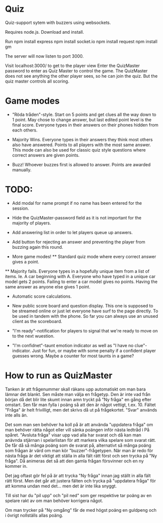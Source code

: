 # Quiz
Quiz-support sytem with buzzers using websockets.

Requires node.js. Download and install.

Run
npm install express
npm install socket.io
npm install request
npm install gm

The server will now listen to port 3000.

Visit localhost:3000/ to get to the player view
Enter the QuizMaster password to enter as Quiz Master to control the game.
The QuizMaster does not see anything the other player sees, so he can join the
quiz. But the quiz master controls all scoring.

Game modes
===========
* "Röda tråden"-style. Start on 5 points and get clues all the way down to 1 point.
   May chose to change answer, but last edited point level is the final score.
   Everyone types in their answers on their phones hidden from each others.

* Majority Wins. Everyone types in their answers they think most others also have
  answered. Points to all players with the most same answer. This mode can also be
  used for classic quiz style questions where correct answers are given points.

* Buzz! Whoever buzzes first is allowed to answer. Points are awarded manually.

TODO:
=====
* Add modal for name prompt if no name has been entered for the session.

* Hide the QuizMaster-password field as it is not important for the majority of players.

* Add answering list in order to let players queue up answers.

* Add button for rejecting an answer and preventing the player from buzzing again this round.

* More game modes!
** Standard quiz mode where every correct answer gives a point.

** Majority fails. Everyone types in a hopefully unique item from a list of items.
  Ie. A car beginning with A. Everyone who have typed in a unique car model gets 2 points.
  Failing to enter a car model gives no points. Having the same answer as anyone else gives
  1 point.

* Automatic score calculations.

* New public score board and question display.
  This one is supposed to be streamed online or just let everyone have surf to the page
  directly. To be used in tandem with the phone. So far you can always use an
  unused client as the scoreboard.

* "I'm ready"-notification for players to signal that we're ready to move on to the next wuestion.

* "I'm confidnet"-taunt emotion indicator as well as "I have no clue"-indicator. Just for fun, or maybe with some penalty 
if a confident player guesses wrong. Maybe a counter for most taunts in a game? 


How to run as QuizMaster
========================
Tanken är att frågenummer skall räkans upp automatiskt om man bara lämnar det blankt. Sen måste man välja en frågetyp. Den är inte vad från början då det blir lite skumt innan amn tryckt på "Ny fråga" en gång efter omstart. Sen får man fylla i poäng så att den är något vettigt, t.ex. 10. Fältet "Fråga" är helt frivilligt, men det skrivs då ut på frågekortet. "Svar" används inte alls än. 
 
Det som man sen behöver ha koll på är att använda "uppdatera fråga" om man behöver rätta något eller vill sänka poängen inför nästa ledtråd i På spåret. "Avsluta fråga" visar upp vad alla har svarat och då kan man anävnda stjärnan i spelarlistan för att markera vilka spelare som svarat rätt. De får då så många poäng som de svarat på, alternativt så många poäng som frågan är värd om man kör "buzzer"-frågetypen. När man är redo för nästa fråga är det viktigt att ställa in alla fält rätt först och sen trycka på "Ny fråga". Då animeras det så att den gamla frågan försvinner och en ny kommer in. 

Det jag oftast gör fel på är att trycka "Ny fråga" innan jag ställt in alla fält rätt först. Men det går att justera fälten och trycka på "uppdatera fråga" för att komma undan med det... men det är inte lika snyggt.

Till sist har du "pil upp" och "pil ned" som ger respektive tar poäng av en spelare rakt av om man behöver korrigera något.

Om man trycker på "Ny omgång" får de med högst poäng en guldpeng och i övrigt nollställs allas poäng. 
